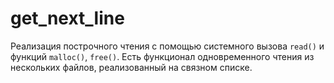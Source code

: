 # get_next_line

Реализация построчного чтения с помощью системного вызова `read()` и функций `malloc()`, `free()`.
Есть функционал одновременного чтения из нескольких файлов, реализованный на связном списке.
